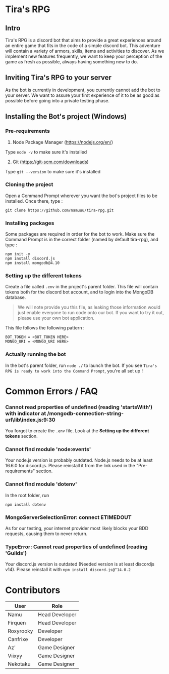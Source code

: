 # Tira's RPG

## Intro

Tira's RPG is a discord bot that aims to provide a great experiences around an entire game that fits in the code of a simple discord bot. This adventure will contain a variety of armors, skills, items and activities to discover. As we implement new features frequently, we want to keep your perception of the game as fresh as possible, always having something new to do.

## Inviting Tira's RPG to your server

As the bot is currently in development, you currently cannot add the bot to your server. We want to assure your first experience of it to be as good as possible before going into a private testing phase.

## Installing the Bot's project (Windows)

### Pre-requirements

1. Node Package Manager (https://nodejs.org/en/)

Type `node -v` to make sure it's installed

2. Git (https://git-scm.com/downloads)

Type `git --version` to make sure it's installed

### Cloning the project

Open a Command Prompt wherever you want the bot's project files to be installed. Once there, type :
```
git clone https://github.com/namuuu/tira-rpg.git
```

### Installing packages

Some packages are required in order for the bot to work. Make sure the Command Prompt is in the correct folder (named by default tira-rpg), and type :

```
npm init -y
npm install discord.js
npm install mongodb@4.10
```

### Setting up the different tokens

Create a file called `.env` in the project's parent folder. This file will contain tokens both for the discord bot account, and to login into the MongoDB database.
> We will note provide you this file, as leaking those information would just enable everyone to run code onto our bot. If you want to try it out, please use your own bot application.

This file follows the following pattern :
```
BOT_TOKEN = <BOT_TOKEN HERE>
MONGO_URI = <MONGO_URI HERE>
```

### Actually running the bot
In the bot's parent folder, run `node ./` to launch the bot. If you see `Tira's RPG is ready to work into the Command Prompt`, you're all set up !

# Common Errors / FAQ

### Cannot read properties of undefined (reading 'startsWith') with indicator at /mongodb-connection-string-url\lib\index.js:9:30

You forgot to create the `.env` file. Look at the **Setting up the different tokens** section.

### Cannot find module 'node:events'

Your node.js version is probably outdated. Node.js needs to be at least 16.6.0 for discord.js. Please reinstall it from the link used in the "Pre-requirements" section.

### Cannot find module 'dotenv'

In the root folder, run

```
npm install dotenv
```

### MongoServerSelectionError: connect ETIMEDOUT

As for our testing, your internet provider most likely blocks your BDD requests, causing them to never return. 

### TypeError: Cannot read properties of undefined (reading 'Guilds')

Your discord.js version is outdated (Needed version is at least discordjs v14). Please reinstall it with `npm install discord.js@^14.0.2`

# Contributors

| User | Role |
| --- | --- |
| Namu | Head Developer |
| Firquen | Head Developer |
| Roxyrooky | Developer |
| Canfrixe | Developer |
| Az' | Game Designer |
| Viixyy | Game Designer |
| Nekotaku | Game Designer |
